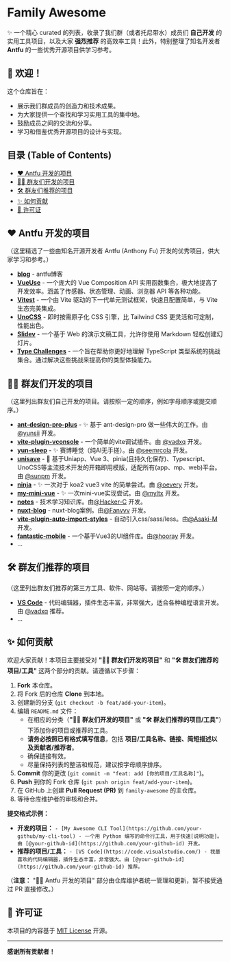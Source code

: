 # Family Awesome

✨ 一个精心 curated 的列表，收录了我们群（或者托尼带水）成员们 **自己开发** 的实用工具项目，以及大家 **强烈推荐** 的高效率工具！此外，特别整理了知名开发者 **Antfu** 的一些优秀开源项目供学习参考。

## 👋 欢迎！

这个仓库旨在：

* 展示我们群成员的创造力和技术成果。
* 为大家提供一个查找和学习实用工具的集中地。
* 鼓励成员之间的交流和分享。
* 学习和借鉴优秀开源项目的设计与实现。

## 目录 (Table of Contents)

* [❤️ Antfu 开发的项目](#❤️-antfu-开发的项目)
* [👨‍💻 群友们开发的项目](#👨‍💻-群友们开发的项目)
* [🛠️ 群友们推荐的项目](#🛠️-群友们推荐的项目)
* [✨ 如何贡献](#✨-如何贡献)
* [📜 许可证](#📜-许可证)

## ❤️ Antfu 开发的项目

（这里精选了一些由知名开源开发者 Antfu (Anthony Fu) 开发的优秀项目，供大家学习和参考。）

* **[blog](https://antfu.me/)** - antfu博客
* **[VueUse](https://github.com/vueuse/vueuse)** - 一个庞大的 Vue Composition API 实用函数集合，极大地提高了开发效率。涵盖了传感器、状态管理、动画、浏览器 API 等各种功能。
* **[Vitest](https://github.com/vitest-dev/vitest)** - 一个由 Vite 驱动的下一代单元测试框架，快速且配置简单，与 Vite 生态完美集成。
* **[UnoCSS](https://github.com/unocss/unocss)** - 即时按需原子化 CSS 引擎，比 Tailwind CSS 更灵活和可定制，性能出色。
* **[Slidev](https://github.com/slidevjs/slidev)** - 一个基于 Web 的演示文稿工具，允许你使用 Markdown 轻松创建幻灯片。
* **[Type Challenges](https://github.com/type-challenges/type-challenges)** - 一个旨在帮助你更好地理解 TypeScript 类型系统的挑战集合。通过解决这些挑战来提高你的类型体操能力。

## 👨‍💻 群友们开发的项目

（这里列出群友们自己开发的项目。请按照一定的顺序，例如字母顺序或提交顺序。）

* **[ant-design-pro-plus](https://github.com/yunsii/ant-design-pro-plus)** - ✨ 基于 ant-design-pro 做一些伟大的工作。由 [@yunsii](https://github.com/yunsii) 开发。
* **[vite-plugin-vconsole](https://github.com/vadxq/vite-plugin-vconsole)** - 一个简单的vite调试插件。由 [@vadxq](https://github.com/vadxq) 开发。
* **[yun-sleep](https://github.com/seemrcola/yun-sleep)** - ✨ 赛博睡觉（纯AI无手搓）。由 [@seemrcola](https://github.com/seemrcola) 开发。
* **[unisave](https://github.com/sunpm/unisave)** - 👋 基于Uniapp、Vue 3、pinia(且持久化保存)、Typescript、UnoCSS等主流技术开发的开箱即用模版，适配所有(app、mp、web)平台。由 [@sunpm](https://github.com/sunpm) 开发。
* **[ninja](https://github.com/oevery/ninja)** - ✨ 一次对于 koa2 vue3 vite 的简单尝试。由 [@oevery](https://github.com/oevery) 开发。
* **[my-mini-vue](https://github.com/myltx/my-mini-vue)** - ✨ 一次mini-vue实现尝试。由 [@myltx](https://github.com/myltx) 开发。
* **[notes](https://github.com/Hacker-C/notes)** - 技术学习知识库。由[@Hacker-C](https://github.com/Hacker-C) 开发。
* **[nuxt-blog](https://github.com/Fanvvv/nuxt-blog)** - nuxt-blog案例。由[@Fanvvv](https://github.com/Fanvvv) 开发。
* **[vite-plugin-auto-import-styles](https://github.com/Asaki-M/vite-plugin-auto-import-styles)** - 自动引入css/sass/less。由[@Asaki-M](https://github.com/Asaki-M) 开发。
* **[fantastic-mobile](https://github.com/fantastic-mobile/basic)** - 一个基于Vue3的UI组件库。由[@hooray](https://github.com/hooray) 开发。
* ...

## 🛠️ 群友们推荐的项目

（这里列出群友们推荐的第三方工具、软件、网站等。请按照一定的顺序。）

* **[VS Code](https://code.visualstudio.com/)** - 代码编辑器，插件生态丰富，非常强大，适合各种编程语言开发。由 [@vadxq](https://github.com/vadxq) 推荐。
* ...

## ✨ 如何贡献

欢迎大家贡献！本项目主要接受对 **"👨‍💻 群友们开发的项目"** 和 **"🛠️ 群友们推荐的项目/工具"** 这两个部分的贡献。请遵循以下步骤：

1.  **Fork** 本仓库。
2.  将 Fork 后的仓库 **Clone** 到本地。
3.  创建新的分支 (`git checkout -b feat/add-your-item`)。
4.  编辑 `README.md` 文件：
    * 在相应的分类（**"👨‍💻 群友们开发的项目"** 或 **"🛠️ 群友们推荐的项目/工具"**）下添加你的项目或推荐的工具。
    * **请务必按照已有格式填写信息**，包括 **项目/工具名称、链接、简短描述以及贡献者/推荐者**。
    * 确保链接有效。
    * 尽量保持列表的整洁和规范，建议按字母顺序排序。
5.  **Commit** 你的更改 (`git commit -m "feat: add [你的项目/工具名称]"`)。
6.  **Push** 到你的 Fork 仓库 (`git push origin feat/add-your-item`)。
7.  在 GitHub 上创建 **Pull Request (PR)** 到 `family-awesome` 的主仓库。
8.  等待仓库维护者的审核和合并。

**提交格式示例：**

* **开发的项目：** `- [My Awesome CLI Tool](https://github.com/your-github/my-cli-tool) - 一个用 Python 编写的命令行工具，用于快速[说明功能]。由 [@your-github-id](https://github.com/your-github-id) 开发。`
* **推荐的项目/工具：** `- [VS Code](https://code.visualstudio.com/) - 我最喜欢的代码编辑器，插件生态丰富，非常强大。由 [@your-github-id](https://github.com/your-github-id) 推荐。`

（**注意：** "👨‍💻 Antfu 开发的项目" 部分由仓库维护者统一管理和更新，暂不接受通过 PR 直接修改。）

## 📜 许可证

本项目的内容基于 [MIT License](LICENSE) 开源。

---

**感谢所有贡献者！**

